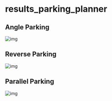 # results_parking_planner

## Angle Parking
![img](https://github.com/Mazeljk/results_parking_planner/blob/master/AngleFinalTraj.gif)

## Reverse Parking
![img](https://github.com/Mazeljk/results_parking_planner/blob/master/BackwardsFinalTraj.gif)

## Parallel Parking
![img](https://github.com/Mazeljk/results_parking_planner/blob/master/ParallelFinalTraj.gif)

